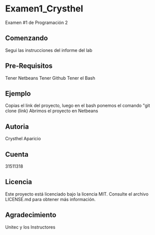 # Examen1_Crysthel
Examen #1 de Programación 2

Comenzando
---------------
Segui las instrucciones del informe del lab

Pre-Requisitos
------------------
Tener Netbeans
Tener Github
Tener el Bash

Ejemplo
----------------
Copias el link del proyecto, luego en el bash ponemos el comando "git clone (link)
Abrimos el proyecto en Netbeans

Autoria
----------
Crysthel Aparicio

Cuenta
--------------------
31511318

Licencia
------------------------------------
Este proyecto está licenciado bajo la licencia MIT. Consulte el archivo LICENSE.md para obtener más información.

Agradecimiento
------------------
Unitec y los Instructores


